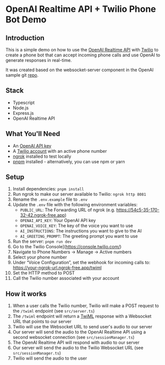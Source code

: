 # OpenAI Realtime API + Twilio Phone Bot Demo

## Introduction

This is a simple demo on how to use the [OpenAI Realtime API](https://platform.openai.com/docs/guide/realtime-api/overview) with [Twilio](https://www.twilio.com/docs/voice/tutorials/how-to-respond-to-incoming-phone-calls/node) to create a phone bot that can accept incoming phone calls and use OpenAI to generate responses in real-time.

It was created based on the websocket-server component in the OpenAI sample git [repo](https://github.com/openai/openai-realtime-twilio-demo).

## Stack

- Typescript
- Node.js
- Express.js
- OpenAI Realtime API

## What You'll Need

- An [OpenAI API key](https://platform.openai.com/account/api-keys)
- A [Twilio account](https://www.twilio.com/try-twilio) with an active phone number
- [ngrok](https://ngrok.com/) installed to test locally
- [pnpm](https://pnpm.io/) installed - alternatively, you can use npm or yarn

## Setup

1. Install dependencies: `pnpm install`
2. Run ngrok to make our server available to Twilio: `ngrok http 8081`
3. Rename the `.env.example` file to `.env`
4. Update the `.env` file with the following environment variables:
   - `PUBLIC_URL`: The Forwarding URL of ngrok (e.g. https://54c5-35-170-32-42.ngrok-free.app)
   - `OPENAI_API_KEY`: Your OpenAI API key
   - `OPENAI_VOICE_KEY`: The key of the voice you want to use
   - `AI_INSTRUCTIONS`: The instructions you want to give to the AI
   - `AI_GREETING_PROMPT`: The greeting prompt you want to use
5. Run the server: `pnpm run dev`
6. Go to the Twilio Console](https://console.twilio.com/)
7. Navigate to Phone Numbers → Manage → Active numbers
8. Select your phone number
9. Under “Voice Configuration”, set the webhook for incoming calls to: https://your-ngrok-url.ngrok-free.app/twiml
10. Set the HTTP method to POST
11. Call the Twilio number associated with your account

## How it works

1. When a user calls the Twilio number, Twilio will make a POST request to the `/twiml` endpoint (see `src/server.ts`)
2. The `/twiml` endpoint will return a [TwiML](https://www.twilio.com/docs/voice/tutorials/how-to-respond-to-incoming-phone-calls/node) response with a Websocket URL that points to our server
3. Twilio will use the Websocket URL to send user's audio to our server
4. Our server will send the audio to the OpenAI Realtime API using a second websocket connection (see `src/sessionManager.ts`)
5. The OpenAI Realtime API will respond with audio to our server
6. Our server will send the audio to the Twilio Websocket URL (see `src/sessionManager.ts`)
7. Twilio will send the audio to the user
